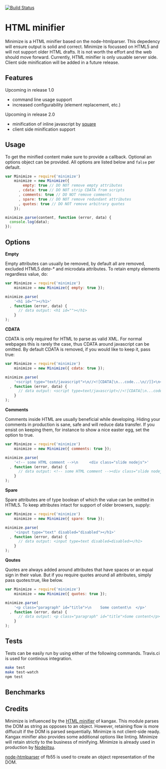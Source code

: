 [![Build Status][status]](https://travis-ci.org/Moveo/minimize)

[status]: https://travis-ci.org/Moveo/minimize.png?branch=master

# HTML minifier

Minimize is a HTML minifier based on the node-htmlparser. This depedency will
ensure output is solid and correct. Minimize is focussed on HTML5 and will not
support older HTML drafts. It is not worth the effort and the web should move
forward. Currently, HTML minifier is only usuable server side. Client side
minification will be added in a future release.

## Features

Upcoming in release 1.0

- command line usage support
- increased configurability (element replacement, etc.)

Upcoming in release 2.0

- minification of inline javascript by [square](https://github.com/observing/square)
- client side minification support

## Usage

To get the minified content make sure to provide a callback. Optional an options
object can be provided. All options are listed below and `false` per default.

```javascript
var Minimize = require('minimize')
    minimize = new Minimize({
        empty: true // DO NOT remove empty attributes
      , cdata: true // DO NOT strip CDATA from scripts
      , comments: true // DO NOT remove comments
      , spare: true // DO NOT remove redundant attributes
      , quotes: true // DO NOT remove arbitrary quotes
    });

minimize.parse(content, function (error, data) {
  console.log(data);
});
```

## Options

**Empty**

Empty attributes can usually be removed, by default all are removed, excluded
HTML5 _data-*_ and microdata attributes. To retain empty elements regardless
value, do:

```javascript
var Minimize = require('minimize')
    minimize = new Minimize({ empty: true });

minimize.parse(
    '<h1 id=""></h1>'
  , function (error, data) {
      // data output: <h1 id=""></h1>
    }
);
```

**CDATA**

CDATA is only required for HTML to parse as valid XML. For normal webpages this
is rarely the case, thus CDATA around javascript can be omitted. By default
CDATA is removed, if you would like to keep it, pass true:

```javascript
var Minimize = require('minimize')
    minimize = new Minimize({ cdata: true });

minimize.parse(
    '<script type="text/javascript">\n//<![CDATA[\n...code...\n//]]>\n</script>'
  , function (error, data) {
      // data output: <script type=text/javascript>//<![CDATA[\n...code...\n//]]></script>
    }
);
```

**Comments**

Comments inside HTML are usually beneficial while developing. Hiding your
comments in production is sane, safe and will reduce data transfer. If you
ensist on keeping them, for instance to show a nice easter egg, set the option
to true.

```javascript
var Minimize = require('minimize')
    minimize = new Minimize({ comments: true });

minimize.parse(
    '<!-- some HTML comment -->\n     <div class="slide nodejs">'
  , function (error, data) {
      // data output: <!-- some HTML comment --><div class="slide nodejs">
    }
);
```

**Spare**

Spare attributes are of type boolean of which the value can be omitted in HTML5.
To keep attributes intact for support of older browsers, supply:

```javascript
var Minimize = require('minimize')
    minimize = new Minimize({ spare: true });

minimize.parse(
    '<input type="text" disabled="disabled"></h1>'
  , function (error, data) {
      // data output: <input type=text disabled=disabled></h1>
    }
);
```

**Qoutes**

Quotes are always added around attributes that have spaces or an equal sign in
their value. But if you require quotes around all attributes, simply pass
quotes:true, like below.

```javascript
var Minimize = require('minimize')
    minimize = new Minimize({ quotes: true });

minimize.parse(
    '<p class="paragraph" id="title">\n    Some content\n  </p>'
  , function (error, data) {
      // data output: <p class="paragraph" id="title">Some content</p>
    }
);
```

## Tests

Tests can be easily run by using either of the following commands. Travis.ci is
used for continous integration.

```bash
make test
make test-watch
npm test
```

## Benchmarks


## Credits
Minimize is influenced by the [HTML minifier][kangax] of kangax. This module
parses the DOM as string as opposes to an object. However, retaining flow is more
diffucult if the DOM is parsed sequentially. Minimize is not client-side ready.
Kangax minifier also provides some additional options like linting. Minimize
will retain strictly to the business of minifying. Minimize is already used in
production by [Nodejitsu][nodejitsu].

[node-htmlparser][fb55] of fb55 is used to create an object representation
of the DOM.

[kangax]: https://github.com/kangax/html-minifier/
[fb55]: https://github.com/fb55/node-htmlparser/
[nodejitsu]: http://www.nodejitsu.com/
